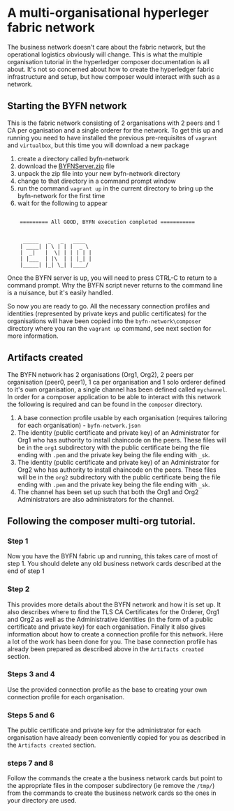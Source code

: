 # A multi-organisational hyperleger fabric network
The business network doesn't care about the fabric network, but the operational logistics obviously will change. This is what the multiple organisation tutorial in the hyperledger composer documentation is all about. It's not so concerned about how to create the hyperledger fabric infrastructure and setup, but how composer would interact with such as a network.

## Starting the BYFN network
This is the fabric network consisting of 2 organisations with 2 peers and 1 CA per oganisation and a single orderer for the network. To get this up and running you need to have installed the previous pre-requisites of `vagrant` and `virtualbox`, but this time you will download a new package

1. create a directory called byfn-network
2. download the [BYFNServer.zip](https://raw.githubusercontent.com/davidkel/ComposerVagrant/master/BYFNServer/zipped/BYFNServer.zip) file
3. unpack the zip file into your new byfn-network directory
4. change to that directory in a command prompt window
5. run the command `vagrant up` in the current directory to bring up the byfn-network for the first time
6. wait for the following to appear

```

    ========= All GOOD, BYFN execution completed ===========


     _____   _   _   ____
    | ____| | \ | | |  _ \
    |  _|   |  \| | | | | |
    | |___  | |\  | | |_| |
    |_____| |_| \_| |____/
```


Once the BYFN server is up, you will need to press CTRL-C to return to a command prompt. Why the BYFN script never returns to the command line is a nuisance, but it's easily handled.

So now you are ready to go. All the necessary connection profiles and identities (represented by private keys and public certificates) for the organisations will have been copied into the `byfn-network\composer` directory where you ran the `vagrant up` command, see next section for more information.

## Artifacts created
The BYFN network has 2 organisations (Org1, Org2), 2 peers per organisation (peer0, peer1), 1 ca per organisation and 1 solo orderer defined to it's own organisation, a single channel has been defined called `mychannel`.
In order for a composer application to be able to interact with this network the following is required and can be found in the `composer` directory.
1. A base connection profile usable by each organisation (requires tailoring for each organisation) - `byfn-network.json`
2. The identity (public certificate and private key) of an Administrator for Org1 who has authority to install chaincode on the peers. These files will be in the `org1` subdirectory with the public certificate being the file ending with `.pem` and the private key being the file ending with `_sk`. 
3. The identity (public certificate and private key) of an Administrator for Org2 who has authority to install chaincode on the peers. These files will be in the `org2` subdirectory with the public certificate being the file ending with `.pem` and the private key being the file ending with `_sk`.
4. The channel has been set up such that both the Org1 and Org2 Administrators are also administrators for the channel.

## Following the composer multi-org tutorial.

### Step 1
Now you have the BYFN fabric up and running, this takes care of most of step 1. You should delete any old business network cards described at the end of step 1

### Step 2
This provides more details about the BYFN network and how it is set up. It also describes where to find the TLS CA Certificates for the Orderer, Org1 and Org2 as well as the Administrative identities (in the form of a public certificate and private key) for each organisation. Finally it also gives information about how to create a connection profile for this network. Here a lot of the work has been done for you. The base connection profile has already been prepared as described above in the `Artifacts created` section.

### Steps 3 and 4
Use the provided connection profile as the base to creating your own connection profile for each organisation.

### Steps 5 and 6
The public certificate and private key for the administrator for each organisation have already been conveniently copied for you as described in the `Artifacts created` section.

### steps 7 and 8
Follow the commands the create a the business network cards but point to the appropriate files in the composer subdirectory (ie remove the `/tmp/`) from the commands to create the business network cards so the ones in your directory are used. 
